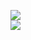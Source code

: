 [![](https://img.shields.io/badge/Made%20With-Github%20Spray-lightgrey.svg?style=for-the-badge&logo=github)](https://github.com/Annihil/github-spray#1170)  
[![](https://i.imgur.com/2DrTn0Z.gif)](https://github.com/Annihil/github-spray)